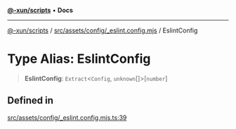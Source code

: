 [**@-xun/scripts**](../../../../../README.md) • **Docs**

***

[@-xun/scripts](../../../../../README.md) / [src/assets/config/\_eslint.config.mjs](../README.md) / EslintConfig

# Type Alias: EslintConfig

> **EslintConfig**: `Extract`\<`Config`, `unknown`[]\>\[`number`\]

## Defined in

[src/assets/config/\_eslint.config.mjs.ts:39](https://github.com/Xunnamius/xscripts/blob/154567d6fca3f6cf244137e710b029af872e1d9e/src/assets/config/_eslint.config.mjs.ts#L39)
